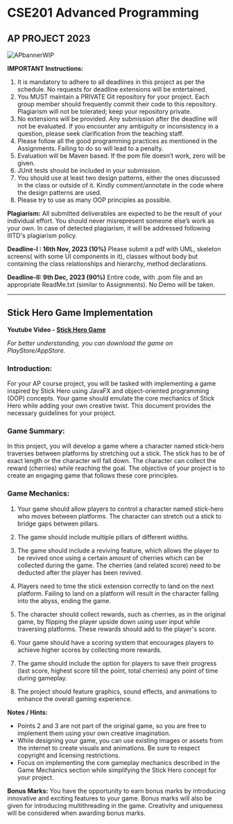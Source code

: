 # CSE201 Advanced Programming
## AP PROJECT 2023

![APbannerWIP](https://github.com/aroraomansh/CSE201_Project/assets/119057485/baffcdea-aee0-48a5-87de-91837f241302)

**IMPORTANT Instructions:**
1. It is mandatory to adhere to all deadlines in this project as per the schedule. No requests for deadline extensions will be entertained.
2. You MUST maintain a PRIVATE Git repository for your project. Each group member should frequently commit their code to this repository. Plagiarism will not be tolerated; keep your repository private.
3. No extensions will be provided. Any submission after the deadline will not be evaluated. If you encounter any ambiguity or inconsistency in a question, please seek clarification from the teaching staff.
4. Please follow all the good programming practices as mentioned in the Assignments. Failing to do so will lead to a penalty. 
5. Evaluation will be Maven based. If the pom file doesn’t work, zero will be given.
6. JUnit tests should be included in your submission.  
7. You should use at least two design patterns, either the ones discussed in the class or outside of it. Kindly comment/annotate in the code where the design patterns are used.
8. Please try to use as many OOP principles as possible. 

**Plagiarism:** All submitted deliverables are expected to be the result of your individual effort. You should never misrepresent someone else’s work as your own. In case of detected plagiarism, it will be addressed following IIITD's plagiarism policy.

**Deadline-I : 16th Nov, 2023 (10%)**
Please submit a pdf with UML, skeleton screens( with some UI components in it), classes without body but containing the class relationships and hierarchy, method declarations.

**Deadline-II: 9th Dec, 2023 (90%)**
Entire code, with .pom file and an appropriate ReadMe.txt (similar to Assignments). No Demo will be taken.

---

## Stick Hero Game Implementation

**Youtube Video - [Stick Hero Game](https://youtu.be/VvbPMrWXQVU?si=bB41wvJRrWv4rjtZ)**

_For better understanding, you can download the game on PlayStore/AppStore._

### Introduction:

For your AP course project, you will be tasked with implementing a game inspired by Stick Hero using JavaFX and object-oriented programming (OOP) concepts. Your game should emulate the core mechanics of Stick Hero while adding your own creative twist. This document provides the necessary guidelines for your project.

### Game Summary:

In this project, you will develop a game where a character named stick-hero traverses between platforms by stretching out a stick. The stick has to be of exact length or the character will fall down. The character can collect the reward (cherries) while reaching the goal. The objective of your project is to create an engaging game that follows these core principles.

### Game Mechanics:

1. Your game should allow players to control a character named stick-hero who moves between platforms. The character can stretch out a stick to bridge gaps between pillars.

2. The game should include multiple pillars of different widths.

3. The game should include a reviving feature, which allows the player to be revived once using a certain amount of cherries which can be collected during the game. The cherries (and related score) need to be deducted after the player has been revived. 

4. Players need to time the stick extension correctly to land on the next platform. Failing to land on a platform will result in the character falling into the abyss, ending the game.

5. The character should collect rewards, such as cherries, as in the original game, by flipping the player upside down using user input while traversing platforms. These rewards should add to the player's score. 

6. Your game should have a scoring system that encourages players to achieve higher scores by collecting more rewards.

8. The game should include the option for players to save their progress (last score, highest score till the point, total cherries) any point of time during gameplay.

9. The project should feature graphics, sound effects, and animations to enhance the overall gaming experience.

**Notes / Hints:**
- Points 2 and 3 are not part of the original game, so you are free to implement them using your own creative imagination.
- While designing your game, you can use existing images or assets from the internet to create visuals and animations. Be sure to respect copyright and licensing restrictions.
- Focus on implementing the core gameplay mechanics described in the Game Mechanics section while simplifying the Stick Hero concept for your project.

**Bonus Marks:**
You have the opportunity to earn bonus marks by introducing innovative and exciting features to your game. Bonus marks will also be given for introducing multithreading in the game. Creativity and uniqueness will be considered when awarding bonus marks.
